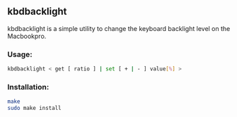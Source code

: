 ## kbdbacklight

kbdbacklight is a simple utility to change the keyboard backlight level on the Macbookpro.

### Usage:
``` bash
kbdbacklight < get [ ratio ] | set [ + | - ] value[%] >
```

### Installation:
``` bash
make
sudo make install
```
